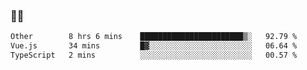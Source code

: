 ### 👨‍💻

<!--START_SECTION:waka-->

```txt
Other        8 hrs 6 mins    ███████████████████████▒░   92.79 %
Vue.js       34 mins         █▓░░░░░░░░░░░░░░░░░░░░░░░   06.64 %
TypeScript   2 mins          ░░░░░░░░░░░░░░░░░░░░░░░░░   00.57 %
```

<!--END_SECTION:waka-->
